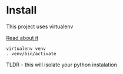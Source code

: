 Install
=======

This project uses virtualenv

[Read about it](http://flask.pocoo.org/docs/0.10/installation/#virtualenv)

```shell
virtualenv venv
. venv/bin/activate
```

TLDR - this will isolate your python instalation
